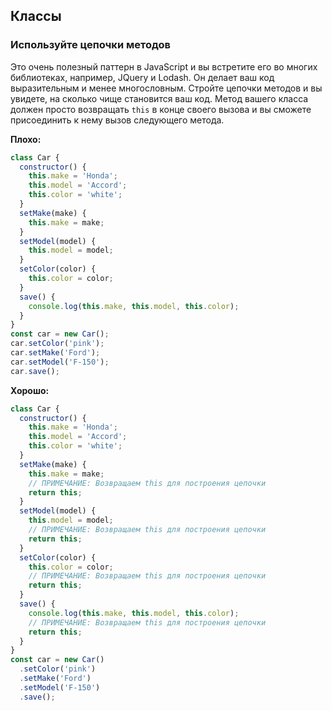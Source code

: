 ## **Классы**
### Используйте цепочки методов
Это очень полезный паттерн в JavaScript и вы встретите его во многих библиотеках, например, JQuery и Lodash. Он делает ваш код выразительным и менее многословным. Стройте цепочки методов и вы увидете, на сколько чище становится ваш код. Метод вашего класса должен просто возвращать `this` в конце своего вызова и вы сможете присоединить к нему вызов следующего метода.

**Плохо:**
```javascript
class Car {
  constructor() {
    this.make = 'Honda';
    this.model = 'Accord';
    this.color = 'white';
  }
  setMake(make) {
    this.make = make;
  }
  setModel(model) {
    this.model = model;
  }
  setColor(color) {
    this.color = color;
  }
  save() {
    console.log(this.make, this.model, this.color);
  }
}
const car = new Car();
car.setColor('pink');
car.setMake('Ford');
car.setModel('F-150');
car.save();
```

**Хорошо:**
```javascript
class Car {
  constructor() {
    this.make = 'Honda';
    this.model = 'Accord';
    this.color = 'white';
  }
  setMake(make) {
    this.make = make;
    // ПРИМЕЧАНИЕ: Возвращаем this для построения цепочки
    return this;
  }
  setModel(model) {
    this.model = model;
    // ПРИМЕЧАНИЕ: Возвращаем this для построения цепочки
    return this;
  }
  setColor(color) {
    this.color = color;
    // ПРИМЕЧАНИЕ: Возвращаем this для построения цепочки
    return this;
  }
  save() {
    console.log(this.make, this.model, this.color);
    // ПРИМЕЧАНИЕ: Возвращаем this для построения цепочки
    return this;
  }
}
const car = new Car()
  .setColor('pink')
  .setMake('Ford')
  .setModel('F-150')
  .save();
```